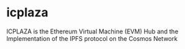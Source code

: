 # icplaza
ICPLAZA is the Ethereum Virtual Machine (EVM) Hub and the Implementation of the IPFS protocol on the Cosmos Network

